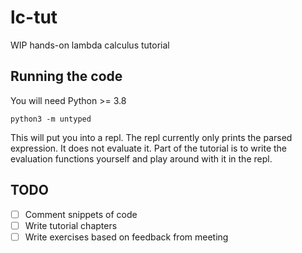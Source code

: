 # lc-tut

WIP hands-on lambda calculus tutorial

## Running the code

You will need Python >= 3.8

```
python3 -m untyped
```

This will put you into a repl. The repl currently only prints the parsed expression. It does not evaluate it. Part of the tutorial is to write the evaluation functions yourself and play around with it in the repl.

## TODO

- [ ] Comment snippets of code
- [ ] Write tutorial chapters
- [ ] Write exercises based on feedback from meeting

